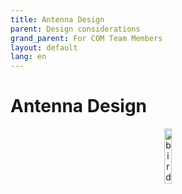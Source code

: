 ```yaml
---
title: Antenna Design
parent: Design considerations
grand_parent: For COM Team Members
layout: default
lang: en
---
```


#  Antenna Design


<center>         
  <p>
    <img alt="birdsx-bpb" src="asset" width="15%">
  </p>
</center>
